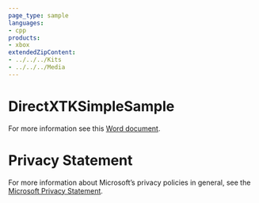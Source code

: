 ```yaml
---
page_type: sample
languages:
- cpp
products:
- xbox
extendedZipContent:
- ../../../Kits
- ../../../Media
---
```

# DirectXTKSimpleSample
For more information see this [Word document](Readme.docx).
# Privacy Statement
For more information about Microsoft’s privacy policies in general, see the [Microsoft Privacy Statement](https://privacy.microsoft.com/en-us/privacystatement/).
